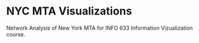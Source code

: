 NYC MTA Visualizations
===============

Network Analysis of New York MTA for INFO 633 Information Vizualization course.



